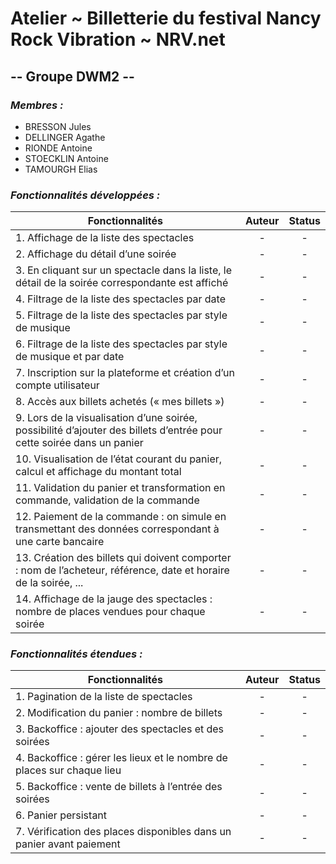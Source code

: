 # Atelier ~ Billetterie du festival Nancy Rock Vibration ~ NRV.net

## -- Groupe DWM2 --

### *Membres :*

- BRESSON Jules
- DELLINGER Agathe
- RIONDE Antoine
- STOECKLIN Antoine
- TAMOURGH Elias

### *Fonctionnalités développées :*
| Fonctionnalités                                                                                                       | Auteur | Status |
|-----------------------------------------------------------------------------------------------------------------------|:------:|:------:|
| 1. Affichage de la liste des spectacles                                                                               |   -    |   -    |
| 2. Affichage du détail d’une soirée                                                                                   |   -    |   -    |
| 3. En cliquant sur un spectacle dans la liste, le détail de la soirée correspondante est affiché                      |   -    |   -    |
| 4. Filtrage de la liste des spectacles par date                                                                       |   -    |   -    |
| 5. Filtrage de la liste des spectacles par style de musique                                                           |   -    |   -    |
| 6. Filtrage de la liste des spectacles par style de musique et par date                                               |   -    |   -    |
| 7. Inscription sur la plateforme et création d’un compte utilisateur                                                  |   -    |   -    |
| 8. Accès aux billets achetés (« mes billets »)                                                                        |   -    |   -    |
| 9. Lors de la visualisation d’une soirée, possibilité d’ajouter des billets d’entrée pour cette soirée dans un panier |   -    |   -    |
| 10.  Visualisation de l’état courant du panier, calcul et affichage du montant total                                  |   -    |   -    |
| 11. Validation du panier et transformation en commande, validation de la commande                                     |   -    |   -    |
| 12. Paiement de la commande : on simule en transmettant des données correspondant à une carte bancaire                |   -    |   -    |
| 13.  Création des billets qui doivent comporter : nom de l’acheteur, référence, date et horaire de la soirée, ...     |   -    |   -    |
| 14. Affichage de la jauge des spectacles : nombre de places vendues pour chaque soirée                                |   -    |   -    |

### *Fonctionnalités étendues :*
| Fonctionnalités                                                        | Auteur | Status |
|------------------------------------------------------------------------|:------:|:------:|
| 1. Pagination de la liste de spectacles                                |   -    |   -    |
| 2. Modification du panier : nombre de billets                          |   -    |   -    |
| 3. Backoffice : ajouter des spectacles et des soirées                  |   -    |   -    |
| 4. Backoffice : gérer les lieux et le nombre de places sur chaque lieu |   -    |   -    |
| 5. Backoffice : vente de billets à l’entrée des soirées                |   -    |   -    |
| 6. Panier persistant                                                   |   -    |   -    |
| 7. Vérification des places disponibles dans un panier avant paiement   |   -    |   -    |